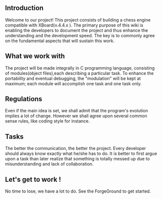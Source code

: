 ## Introduction ##

Welcome to our project! This project consists of building a chess engine compatible with XBoard(v.4.4.x ). The primary purpose of this wiki is enabling the developers to document the project and thus enhance the understanding and the development speed. The key is to commonly agree on the fundamental aspects that will sustain this work.

## What we work with ##

The project will be made integrally in C programming language, consisting of modules(object files),each describing a particular task. To enhance the portability and eventual debugging, the "modulation" will be kept at maximum; each module will accomplish one task and one task only.

## Regulations ##

Even if the main idea is set, we shall admit that the program's evolution implies a lot of change. However we shall agree upon several common sense rules, like coding style for instance.

## Tasks ##

The better the communication, the better the project. Every developer should always know exactly what he/she has to do. It is better to first argue upon a task than later realize that something is totally messed up due to misunderstanding and lack of collaboration.

## Let's get to work ! ##

No time to lose, we have a lot to do. See the ForgeGround to get started.